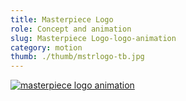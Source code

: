 ```yaml
---
title: Masterpiece Logo
role: Concept and animation
slug: Masterpiece Logo-logo-animation
category: motion
thumb: ./thumb/mstrlogo-tb.jpg
---
```


[![masterpiece logo animation](https://res.cloudinary.com/marcomontalbano/image/upload/v1622370298/video_to_markdown/images/youtube--jtnjpxwFVdE-c05b58ac6eb4c4700831b2b3070cd403.jpg)](https://youtu.be/jtnjpxwFVdE "masterpiece logo animation")
